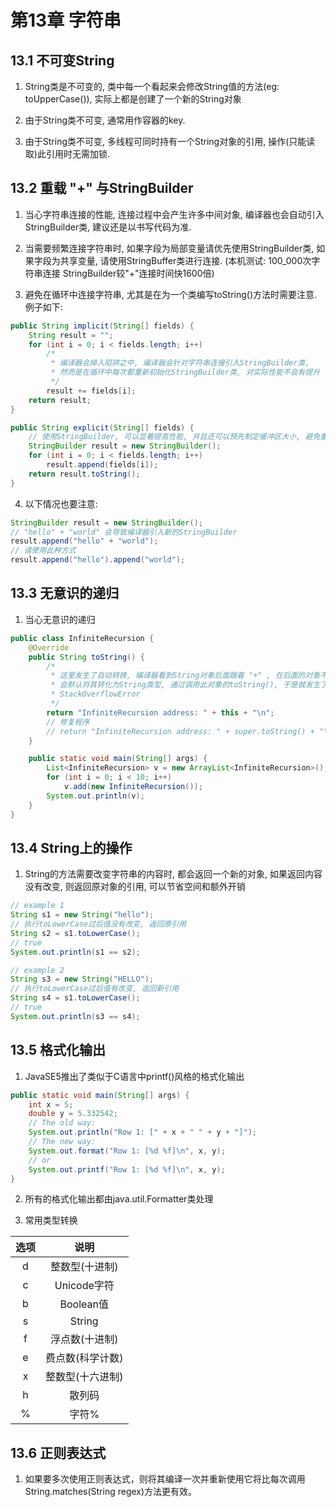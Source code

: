 # 第13章 字符串

## 13.1 不可变String

1. String类是不可变的, 类中每一个看起来会修改String值的方法(eg: toUpperCase()), 实际上都是创建了一个新的String对象

2. 由于String类不可变, 通常用作容器的key.

3. 由于String类不可变, 多线程可同时持有一个String对象的引用, 操作(只能读取)此引用时无需加锁.

## 13.2 重载 "+" 与StringBuilder

1. 当心字符串连接的性能, 连接过程中会产生许多中间对象, 编译器也会自动引入StringBuilder类, 建议还是以书写代码为准. 

2. 当需要频繁连接字符串时, 如果字段为局部变量请优先使用StringBuilder类, 如果字段为共享变量, 请使用StringBuffer类进行连接. (本机测试: 100_000次字符串连接 StringBuilder较"+"连接时间快1600倍)

3. 避免在循环中连接字符串, 尤其是在为一个类编写toString()方法时需要注意. 例子如下: 

``` java
public String implicit(String[] fields) {
	String result = "";
	for (int i = 0; i < fields.length; i++)
		/*
		 * 编译器会掉入陷阱之中, 编译器会针对字符串连接引入StringBuilder类,
		 * 然而是在循环中每次都重新初始化StringBuilder类, 对实际性能不会有提升
		 */
		result += fields[i];
	return result;
}

public String explicit(String[] fields) {
	// 使用StringBuilder, 可以显著提高性能, 并且还可以预先制定缓冲区大小, 避免重新分配缓冲区
	StringBuilder result = new StringBuilder();
	for (int i = 0; i < fields.length; i++)
		result.append(fields[i]);
	return result.toString();
}
```

4. 以下情况也要注意: 

``` java
StringBuilder result = new StringBuilder();
// "hello" + "world" 会导致编译器引入新的StringBuilder
result.append("hello" + "world");
// 请使用此种方式
result.append("hello").append("world");
```

## 13.3 无意识的递归

1. 当心无意识的递归

``` java
public class InfiniteRecursion {
    @Override
    public String toString() {
		/*
         * 这里发生了自动转换, 编译器看到String对象后面跟着 "+" , 在后面的对象不是String类型
         * 会默认将其转化为String类型, 通过调用此对象的toString(), 于是就发生了递归调用, 导致
         * StackOverflowError
         */
        return "InfiniteRecursion address: " + this + "\n";
		// 修复程序
		// return "InfiniteRecursion address: " + super.toString() + "\n";
    }

    public static void main(String[] args) {
        List<InfiniteRecursion> v = new ArrayList<InfiniteRecursion>();
        for (int i = 0; i < 10; i++)
            v.add(new InfiniteRecursion());
        System.out.println(v);
    }
}
```

## 13.4 String上的操作

1. String的方法需要改变字符串的内容时, 都会返回一个新的对象, 如果返回内容没有改变, 则返回原对象的引用, 可以节省空间和额外开销

``` java
// example 1
String s1 = new String("hello");
// 执行toLowerCase过后值没有改变, 返回原引用
String s2 = s1.toLowerCase();
// true
System.out.println(s1 == s2);

// example 2
String s3 = new String("HELLO");
// 执行toLowerCase过后值有改变, 返回新引用
String s4 = s1.toLowerCase();
// true
System.out.println(s3 == s4);
```

## 13.5 格式化输出

1. JavaSE5推出了类似于C语言中printf()风格的格式化输出

``` java
public static void main(String[] args) {
	int x = 5;
	double y = 5.332542;
	// The old way:
	System.out.println("Row 1: [" + x + " " + y + "]");
	// The new way:
	System.out.format("Row 1: [%d %f]\n", x, y);
	// or
	System.out.printf("Row 1: [%d %f]\n", x, y);
}
```

2. 所有的格式化输出都由java.util.Formatter类处理

3. 常用类型转换


 选项 | 说明
 :----: | :----:
d | 整数型(十进制)
c | Unicode字符
b | Boolean值
s | String
f | 浮点数(十进制)
e | 费点数(科学计数)
x | 整数型(十六进制)
h | 散列码
% | 字符%

## 13.6 正则表达式

1. 如果要多次使用正则表达式，则将其编译一次并重新使用它将比每次调用String.matches(String regex)方法更有效。
